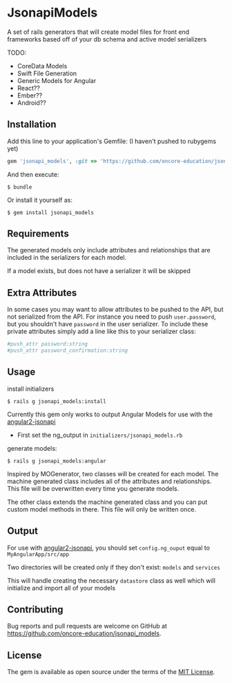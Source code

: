 # JsonapiModels

A set of rails generators that will create model files for front end frameworks based off of your db schema 
and active model serializers

TODO:
 * CoreData Models
 * Swift File Generation
 * Generic Models for Angular
 * React??
 * Ember??
 * Android??

## Installation

Add this line to your application's Gemfile: (I haven't pushed to rubygems yet)

```ruby
gem 'jsonapi_models', :git => 'https://github.com/oncore-education/jsonapi_models.git'
```

And then execute:

    $ bundle

Or install it yourself as:

    $ gem install jsonapi_models

## Requirements
The generated models only include attributes and relationships that are included in the serializers for each model.

If a model exists, but does not have a serializer it will be skipped

## Extra Attributes  
In some cases you may want to allow attributes to be pushed to the API, but not serialized from the API. For instance
you need to push `user.password`, but you shouldn't have `password` in the user serializer.  To include these
private attributes simply add a line like this to your serializer class:

```ruby
#push_attr password:string
#push_attr password_confirmation:string
```

## Usage

install initializers

    $ rails g jsonapi_models:install
    
Currently this gem only works to output Angular Models for use with the [angular2-jsonapi](https://github.com/ghidoz/angular2-jsonapi) 

* First set the ng_output in `initializers/jsonapi_models.rb`

generate models:

    $ rails g jsonapi_models:angular
    
Inspired by MOGenerator, two classes will be created for each model.  The machine generated class includes all of
the attributes and relationships. This file will be overwritten every time you generate models.

The other class extends the machine generated class and you can put custom model 
methods in there.  This file will only be written once.

## Output
For use with [angular2-jsonapi](https://github.com/ghidoz/angular2-jsonapi), you should set `config.ng_ouput` equal to 
`MyAngularApp/src/app` 

Two directories will be created only if they don't exist: `models` and `services`

This will handle creating the necessary `datastore` class as well which will initialize and import all of your models

## Contributing

Bug reports and pull requests are welcome on GitHub at https://github.com/oncore-education/jsonapi_models.

## License

The gem is available as open source under the terms of the [MIT License](https://opensource.org/licenses/MIT).
